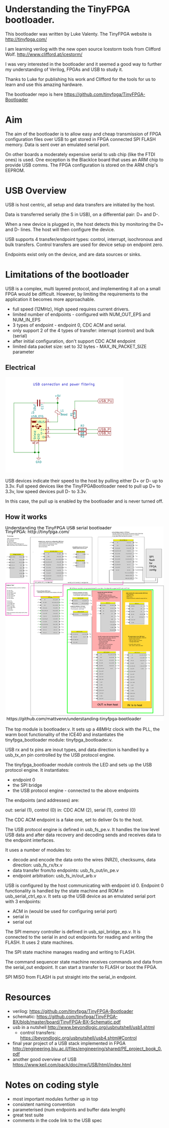 # Understanding the TinyFPGA bootloader.

This bootloader was written by Luke Valenty. The TinyFPGA website is
http://tinyfpga.com/

I am learning verilog with the new open source Icestorm tools from Clifford Wolf.
http://www.clifford.at/icestorm/

I was very interested in the bootloader and it seemed a good way to further my
understanding of Verilog, FPGAs and USB to study it. 

Thanks to Luke for publishing his work and Clifford for the tools for us to
learn and use this amazing hardware.

The bootloader repo is here https://github.com/tinyfpga/TinyFPGA-Bootloader

# Aim

The aim of the bootloader is to allow easy and cheap transmission of FPGA configuration files
over USB to get stored in FPGA connected SPI FLASH memory. Data is sent over an
emulated serial port. 

On other boards a moderately expensive serial to usb chip
(like the FTDI ones) is used. One exception is the BlackIce board that uses an
ARM chip to provide USB comms. The FPGA configuration is stored on the ARM
chip's EEPROM.

# USB Overview

USB is host centric, all setup and data transfers are initiated by the host.

Data is transferred serially (the S in USB), on a differential pair: D+ and D-.

When a new device is plugged in, the host detects this by monitoring the D+ and
D- lines. The host will then configure the device.

USB supports 4 transfer/endpoint types: control, interrupt, isochronous and bulk
transfers. Control transfers are used for device setup on endpoint zero. 

Endpoints exist only on the device, and are data sources or sinks.

# Limitations of the bootloader

USB is a complex, multi layered protocol, and implementing it all on a small FPGA would be
difficult. However, by limiting the requirements to the application it becomes more approachable.

* full speed (12MHz), High speed requires current drivers.
* limited number of endpoints - configured with NUM_OUT_EPS and NUM_IN_EPS
* 3 types of endpoint - endpoint 0, CDC ACM and serial.
* only support 2 of the 4 types of transfer: interrupt (control) and bulk (serial)
* after initial configuration, don't support CDC ACM endpoint
* limited data packet size: set to 32 bytes - MAX_IN_PACKET_SIZE parameter

## Electrical

![schematic](schematic.png)

USB devices indicate their speed to the host by pulling either D+ or D- up to
3.3v. Full speed devices like the TinyFPGABootloader need to pull up D+ to
3.3v, low speed devices pull D- to 3.3v.

In this case, the pull up is enabled by the bootloader and is never turned off.

## How it works

![overview](overview.png)

The top module is bootloader.v. It sets up a 48MHz clock with the PLL, the warm boot
functionality of the ICE40 and instantiates the tinyfpga_bootloader module: tinyfpga_bootloader.v.

USB rx and tx pins are inout types, and data direction is handled by a usb_tx_en
pin controlled by the USB protocol engine.

The tinyfpga_bootloader module controls the LED and sets up the USB protocol
engine. It instantiates:

* endpoint 0
* the SPI bridge
* the USB protocol engine - connected to the above endpoints

The endpoints (and addresses) are:

out: serial (1), control (0)
in: CDC ACM (2), serial (1), control (0)

The CDC ACM endpoint is a fake one, set to deliver 0s to the host.

The USB protocol engine is defined in usb_fs_pe.v. It handles the low level USB
data and after data recovery and decoding sends and receives data to the endpoint interfaces.

It uses a number of modules to:

* decode and encode the data onto the wires (NRZI), checksums, data direction: usb_fs_rx/tx.v
* data transfer from/to endpoints: usb_fs_out/in_pe.v
* endpoint arbitration: usb_fs_in/out_arb.v

USB is configured by the host communicating with endpoint id 0. Endpoint 0
functionality is handled by the state machine and ROM in usb_serial_ctrl_ep.v.
It sets up the USB device as an emulated serial port with 3 endpoints:

* ACM in (would be used for configuring serial port)
* serial in
* serial out

The SPI memory controller is defined in usb_spi_bridge_ep.v. It is connected to
the serial in and out endpoints for reading and writing the FLASH. It uses 2
state machines.

The SPI state machine manages reading and writing to FLASH.

The command sequencer state machine receives commands and data from the
serial_out endpoint. It can start a transfer to FLASH or boot the FPGA. 

SPI MISO from FLASH is put straight into the serial_in endpoint.

# Resources

* verilog: https://github.com/tinyfpga/TinyFPGA-Bootloader
* schematic: https://github.com/tinyfpga/TinyFPGA-BX/blob/master/board/TinyFPGA-BX-Schematic.pdf
* usb in a nutshell http://www.beyondlogic.org/usbnutshell/usb1.shtml
  * control transfers: https://beyondlogic.org/usbnutshell/usb4.shtml#Control
* final year project of a USB stack implemented in FPGA http://engineering.biu.ac.il/files/engineering/shared/PE_project_book_0.pdf
* another good overview of USB https://www.keil.com/pack/doc/mw/USB/html/index.html

# Notes on coding style

* most important modules further up in top
* consistent naming convention
* parameterised (num endpoints and buffer data length)
* great test suite
* comments in the code link to the USB spec
